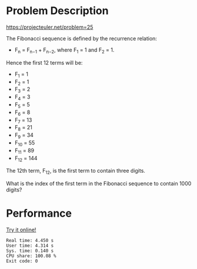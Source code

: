 # Problem Description

https://projecteuler.net/problem=25

The Fibonacci sequence is defined by the recurrence relation:

- F<sub>n</sub> = F<sub>n−1</sub> + F<sub>n−2</sub>, where F<sub>1</sub> = 1 and F<sub>2</sub> = 1.

Hence the first 12 terms will be:

- F<sub>1</sub> = 1
- F<sub>2</sub> = 1
- F<sub>3</sub> = 2
- F<sub>4</sub> = 3
- F<sub>5</sub> = 5
- F<sub>6</sub> = 8
- F<sub>7</sub> = 13
- F<sub>8</sub> = 21
- F<sub>9</sub> = 34
- F<sub>10</sub> = 55
- F<sub>11</sub> = 89
- F<sub>12</sub> = 144

The 12th term, F<sub>12</sub>, is the first term to contain three digits.

What is the index of the first term in the Fibonacci sequence to contain 1000 digits?

# Performance

[Try it online!](https://tio.run/##bVBNS8NAEL3vrxgRyi7GTSJ4EenNQ0FQ8BhC2GQn7eJmN@5HW1B/e9ymqKX0MPCYN7yPQa32yk3T9VUevctbZXI0W8B5TST2g5VRI7w622ocirt7kJYAJGaEXrXWiK5TjcePiKZDyrLEP8BbcCgGHk1vtaRVmUFRZ9AbqEQGbQ23S/hMqBI3bQai/gY0kpGjLnirt3i0gYseM/G1/HXZqbBplJG4p@U5J50dm91GaaQL@mTiwDsbTaArE3CNjku1VsFTTN3o4hCTMQaPUDZFkeCZ2CDGpPJ3W7L/i1k6iHc8ifCsfOC9cj7MkVNFchiyeuFjDP7kp3yuTKbpBw)

```
Real time: 4.450 s
User time: 4.314 s
Sys. time: 0.140 s
CPU share: 100.08 %
Exit code: 0
```